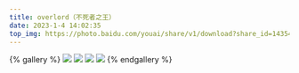 ```yaml
---
title: overlord（不死者之王）
date: 2023-1-4 14:02:35
top_img: https://photo.baidu.com/youai/share/v1/download?share_id=143547327849554076&fsid=367509419810967
---
```

{% gallery %}
![](https://photo.baidu.com/youai/share/v1/download?share_id=143547327849554076&fsid=969590868064911)
![](https://photo.baidu.com/youai/share/v1/download?share_id=143547327849554076&fsid=92462507575910)
![](https://photo.baidu.com/youai/share/v1/download?share_id=143547327849554076&fsid=622522147244654)
![](https://photo.baidu.com/youai/share/v1/download?share_id=143547327849554076&fsid=818569190412871)
{% endgallery %}
